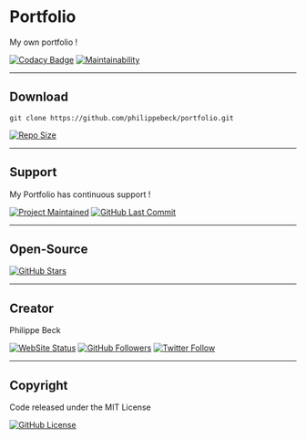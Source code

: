 # Portfolio

My own portfolio !

[![Codacy Badge](https://api.codacy.com/project/badge/Grade/7658c095411842b1a2d7c4c740a1bdd8)](https://www.codacy.com/app/philippebeck/portfolio?utm_source=github.com&amp;utm_medium=referral&amp;utm_content=philippebeck/portfolio&amp;utm_campaign=Badge_Grade)
[![Maintainability](https://api.codeclimate.com/v1/badges/c8834b6fd1d8e46f4d71/maintainability)](https://codeclimate.com/github/philippebeck/portfolio/maintainability)

---

## Download

`git clone https://github.com/philippebeck/portfolio.git`  
  
[![Repo Size](https://img.shields.io/github/repo-size/philippebeck/portfolio.svg?label=Repo+Size)](https://github.com/philippebeck/porfolio/tree/master)

---

## Support

My Portfolio has continuous support !

[![Project Maintained](https://img.shields.io/maintenance/yes/2019.svg?label=Maintained)](https://github.com/philippebeck/portfolio)
[![GitHub Last Commit](https://img.shields.io/github/last-commit/philippebeck/portfolio.svg?label=Last+Commit)](https://github.com/philippebeck/portfolio/commits/master)

---

## Open-Source

[![GitHub Stars](https://img.shields.io/github/stars/philippebeck/portfolio.svg?label=GitHub+:+Portfolio+|+Stars)](https://github.com/philippebeck/portfolio)

---

## Creator

Philippe Beck

[![WebSite Status](https://img.shields.io/website-up-down-green-red/https/philippebeck.net.svg?label=https://philippebeck.net)](https://philippebeck.net)
[![GitHub Followers](https://img.shields.io/github/followers/philippebeck.svg?label=GitHub+:+philippebeck+|+Followers)](https://github.com/philippebeck)
[![Twitter Follow](https://badgen.net/twitter/follow/philippepjbeck)](https://twitter.com/philippepjbeck)

---

## Copyright

Code released under the MIT License

[![GitHub License](https://img.shields.io/github/license/philippebeck/portfolio.svg?label=License)](https://github.com/philippebeck/portfolio/blob/master/LICENSE)
